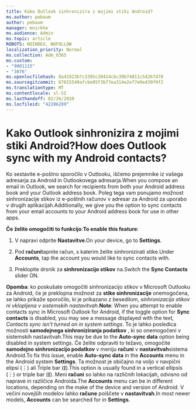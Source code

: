 ```yaml
---
title: Kako Outlook sinhronizira z mojimi stiki Android?
ms.author: pebaum
author: pebaum
manager: mnirkhe
ms.audience: Admin
ms.topic: article
ROBOTS: NOINDEX, NOFOLLOW
localization_priority: Normal
ms.collection: Adm_O365
ms.custom:
- "9001115"
- "3076"
ms.openlocfilehash: 8a41923b7c3395c30414cbc39b74011c54267d78
ms.sourcegitcommit: 67015549afcbe05f3b77ea314e2ef7e0e439f9f2
ms.translationtype: MT
ms.contentlocale: sl-SI
ms.lasthandoff: 02/26/2020
ms.locfileid: "42286289"
---
```

# <a name="how-does-outlook-sync-with-my-android-contacts"></a><span data-ttu-id="1411d-102">Kako Outlook sinhronizira z mojimi stiki Android?</span><span class="sxs-lookup"><span data-stu-id="1411d-102">How does Outlook sync with my Android contacts?</span></span>

<span data-ttu-id="1411d-103">Ko sestavite e-poštno sporočilo v Outlooku, iščemo prejemnike iz vašega adresarja za Android in Outlookovega adresarja.</span><span class="sxs-lookup"><span data-stu-id="1411d-103">When you compose an email in Outlook, we search for recipients from both your Android address book and your Outlook address book.</span></span> <span data-ttu-id="1411d-104">Poleg tega vam ponujamo možnost sinhronizacije stikov iz e-poštnih računov v adresar za Android za uporabo v drugih aplikacijah.</span><span class="sxs-lookup"><span data-stu-id="1411d-104">Additionally, we give you the option to sync contacts from your email accounts to your Android address book for use in other apps.</span></span> 
 
<span data-ttu-id="1411d-105">**Če želite omogočiti to funkcijo**:</span><span class="sxs-lookup"><span data-stu-id="1411d-105">**To enable this feature**:</span></span>
 
1. <span data-ttu-id="1411d-106">V napravi odprite **Nastavitve**.</span><span class="sxs-lookup"><span data-stu-id="1411d-106">On your device, go to **Settings**.</span></span>

2. <span data-ttu-id="1411d-107">Pod **računi**tapnite račun, s katerim želite sinhronizirati stike.</span><span class="sxs-lookup"><span data-stu-id="1411d-107">Under **Accounts**, tap the account you would like to sync contacts with.</span></span>

3. <span data-ttu-id="1411d-108">Preklopite drsnik za **sinhronizacijo stikov** na.</span><span class="sxs-lookup"><span data-stu-id="1411d-108">Switch the **Sync Contacts** slider ON.</span></span>
 
<span data-ttu-id="1411d-109">**Opomba**: ko poskušate omogočiti sinhronizacijo stikov v Microsoft Outlooku za Android, če je preklopna možnost za **stike sinhronizacije** onemogočena, se lahko prikaže sporočilo, ki je prikazano z besedilom, *sinhronizacija stikov ni vklopljena v sistemskih nastavitvah*.</span><span class="sxs-lookup"><span data-stu-id="1411d-109">**Note**: When you attempt to enable contacts sync in Microsoft Outlook for Android, if the toggle option for **Sync contacts** is disabled, you may see a message displayed with the text, *Contacts sync isn't turned on in system settings*.</span></span> <span data-ttu-id="1411d-110">To je lahko posledica možnosti **samodejnega sinhroniziranja podatkov** , ki so onemogočeni v sistemskih nastavitvah.</span><span class="sxs-lookup"><span data-stu-id="1411d-110">This may be due to the **Auto-sync data** option being disabled in system settings.</span></span> <span data-ttu-id="1411d-111">Če želite odpraviti to težavo, omogočite **samodejno sinhronizacijo podatkov** v meniju **računi** v **nastavitvah**sistema Android.</span><span class="sxs-lookup"><span data-stu-id="1411d-111">To fix this issue, enable  **Auto-sync data** in the  **Accounts** menu in the Android system  **Settings**.</span></span> <span data-ttu-id="1411d-112">Ta možnost je običajno na voljo v navpični elipsi (⋮) ali Triple bar (⫼).</span><span class="sxs-lookup"><span data-stu-id="1411d-112">This option is usually found in a vertical ellipsis (⋮) or triple bar (⫼).</span></span> <span data-ttu-id="1411d-113">Meni **računi** so lahko na različnih lokacijah, odvisno od naprave in različice Androida.</span><span class="sxs-lookup"><span data-stu-id="1411d-113">The  **Accounts** menu can be in different locations, depending on the make of the device and version of Android.</span></span> <span data-ttu-id="1411d-114">V večini novejših modelov lahko **račune** poiščete v **nastavitvah**.</span><span class="sxs-lookup"><span data-stu-id="1411d-114">In most newer models, **Accounts** can be searched for in **Settings**.</span></span>